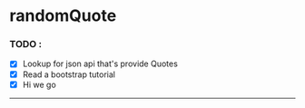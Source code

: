 # randomQuote
### TODO :

- [x] Lookup for json api that's provide Quotes
- [x] Read a bootstrap tutorial
- [x] Hi we go

___
